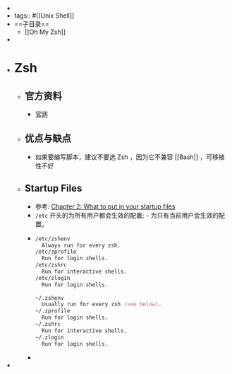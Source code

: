 -
- tags:: #[[Unix Shell]]
- ==子目录==
	- [[Oh My Zsh]]
-
- # Zsh
	- ## 官方资料
		- [官网](https://zsh.sourceforge.io/)
	- ## 优点与缺点
		- 如果要编写脚本，建议不要选 Zsh ，因为它不兼容 [[Bash]] ，可移植性不好
	- ## Startup Files
		- 参考:  [Chapter 2: What to put in your startup files](https://zsh.sourceforge.io/Guide/zshguide02.html#l6)
		- `/etc` 开头的为所有用户都会生效的配置; `~` 为只有当前用户会生效的配置。
		- ``` zsh
		  /etc/zshenv
		  	Always run for every zsh.
		  /etc/zprofile
		  	Run for login shells.
		  /etc/zshrc
		  	Run for interactive shells.
		  /etc/zlogin
		  	Run for login shells.
		      
		  ~/.zshenv
		  	Usually run for every zsh (see below).
		  ~/.zprofile
		  	Run for login shells.
		  ~/.zshrc
		  	Run for interactive shells.
		  ~/.zlogin
		  	Run for login shells.
		  ```
		-
-